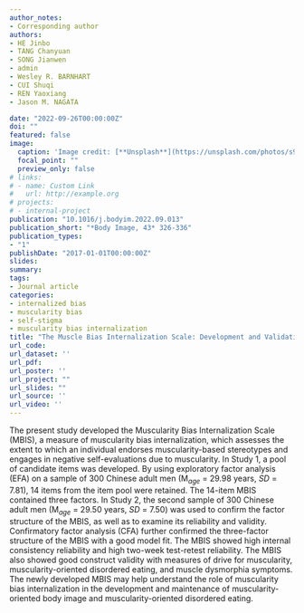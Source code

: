 ```yaml
---
author_notes:
- Corresponding author
authors:
- HE Jinbo
- TANG Chanyuan
- SONG Jianwen
- admin
- Wesley R. BARNHART
- CUI Shuqi
- REN Yaoxiang
- Jason M. NAGATA

date: "2022-09-26T00:00:00Z"
doi: ""
featured: false
image:
  caption: 'Image credit: [**Unsplash**](https://unsplash.com/photos/s9CC2SKySJM)'
  focal_point: ""
  preview_only: false
# links:
# - name: Custom Link
#   url: http://example.org
# projects:
# - internal-project
publication: "10.1016/j.bodyim.2022.09.013"
publication_short: "*Body Image, 43* 326-336"
publication_types:
- "1"
publishDate: "2017-01-01T00:00:00Z"
slides: 
summary: 
tags:
- Journal article
categories:
- internalized bias
- muscularity bias
- self-stigma
- muscularity bias internalization
title: "The Muscle Bias Internalization Scale: Development and Validation"
url_code: 
url_dataset: ''
url_pdf: 
url_poster: ''
url_project: ""
url_slides: ""
url_source: ''
url_video: ''
---
```

The present study developed the Muscularity Bias Internalization Scale (MBIS), a measure of muscularity bias internalization, which assesses the extent to which an individual endorses muscularity-based stereotypes and engages in negative self-evaluations due to muscularity. In Study 1, a pool of candidate items was developed. By using exploratory factor analysis (EFA) on a sample of 300 Chinese adult men (M<SUB>*age*</SUB> = 29.98 years, *SD* = 7.81), 14 items from the item pool were retained. The 14-item MBIS contained three factors. In Study 2, the second sample of 300 Chinese adult men (M<SUB>*age*</SUB> = 29.50 years, *SD* = 7.50) was used to confirm the factor structure of the MBIS, as well as to examine its reliability and validity. Confirmatory factor analysis (CFA) further confirmed the three-factor structure of the MBIS with a good model fit. The MBIS showed high internal consistency reliability and high two-week test-retest reliability. The MBIS also showed good construct validity with measures of drive for muscularity, muscularity-oriented disordered eating, and muscle dysmorphia symptoms. The newly developed MBIS may help understand the role of muscularity bias internalization in the development and maintenance of muscularity-oriented body image and muscularity-oriented disordered eating.
